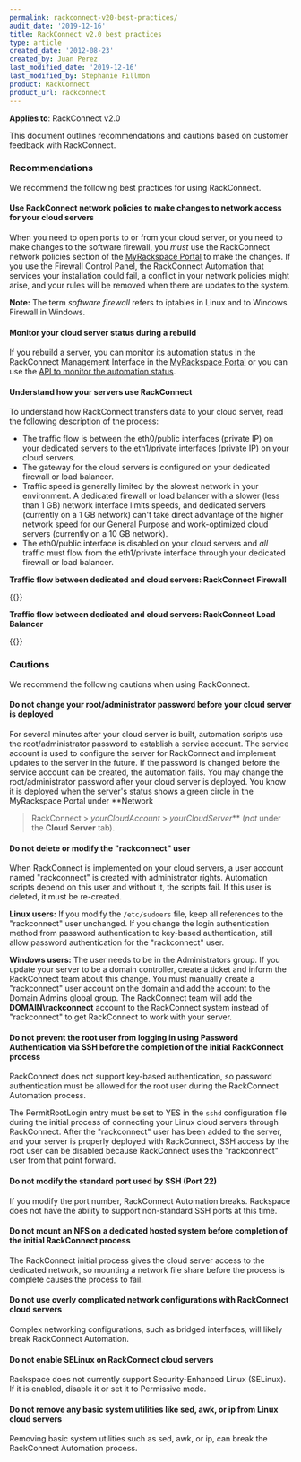 ```yaml
---
permalink: rackconnect-v20-best-practices/
audit_date: '2019-12-16'
title: RackConnect v2.0 best practices
type: article
created_date: '2012-08-23'
created_by: Juan Perez
last_modified_date: '2019-12-16'
last_modified_by: Stephanie Fillmon
product: RackConnect
product_url: rackconnect
---
```


**Applies to**: RackConnect v2.0

This document outlines recommendations and cautions based on customer feedback with RackConnect.

### Recommendations

We recommend the following best practices for using RackConnect.

#### Use RackConnect network policies to make changes to network access for your cloud servers

When you need to open ports to or from your cloud server, or you need to
make changes to the software firewall, you *must* use the RackConnect
network policies section of the
[MyRackspace Portal](https://login.rackspace.com/) to make the changes. If
you use the Firewall Control Panel, the RackConnect Automation that
services your installation could fail, a conflict in your network
policies might arise, and your rules will be removed when there are
updates to the system.

**Note:** The term *software firewall* refers to iptables in Linux and to
Windows Firewall in Windows.

#### Monitor your cloud server status during a rebuild

If you rebuild a server, you can monitor its automation status in the RackConnect Management Interface in the
[MyRackspace Portal](https://login.rackspace.com/) or you can use the [API to monitor the automation status](/support/how-to/how-to-programmatically-determine-the-rackconnect-v20-automation-status-of-your-cloud).

#### Understand how your servers use RackConnect

To understand how RackConnect transfers data to your cloud
server, read the following description of the process:

-   The traffic flow is between the eth0/public interfaces
    (private IP) on your dedicated servers to the eth1/private
    interfaces (private IP) on your cloud servers.
-   The gateway for the cloud servers is configured on your dedicated
    firewall or load balancer.
-   Traffic speed is generally limited by the slowest network in
    your environment. A dedicated firewall or load balancer with a
    slower (less than 1 GB) network interface limits speeds, and
    dedicated servers (currently on a 1 GB network) can't take
    direct advantage of the higher network speed for our General
    Purpose and work-optimized cloud servers (currently on a
    10 GB network).
-   The eth0/public interface is disabled on your cloud servers
    and *all* traffic must flow from the eth1/private interface through
    your dedicated firewall or load balancer.

**Traffic flow between dedicated and cloud servers: RackConnect Firewall**

{{<image src="RC.Traffic.Flow_.png" alt="" title="">}}

**Traffic flow between dedicated and cloud servers: RackConnect Load Balancer**

{{<image src="RC.Traffic.Flow_.LB_.png" alt="" title="">}}

### Cautions

We recommend the following cautions when using RackConnect.

#### Do not change your root/administrator password before your cloud server is deployed

For several minutes after your cloud server is built, automation scripts
use the root/administrator password to establish a service account. The
service account is used to configure the server for RackConnect and implement updates to the server in the future. If the password is
changed before the service account can be created, the automation
fails. You may change the root/administrator password after your cloud
server is deployed. You know it is deployed when the server's status
shows a green circle in the MyRackspace Portal under **Network
> RackConnect > *yourCloudAccount* > *yourCloudServer*** (*not* under the **Cloud Server** tab).

#### Do not delete or modify the "rackconnect" user

When RackConnect is implemented on your cloud servers, a user account
named "rackconnect" is created with administrator rights. Automation
scripts depend on this user and without it, the scripts fail. If this
user is deleted, it must be re-created.

**Linux users:** If you modify the `/etc/sudoers` file, keep all
references to the "rackconnect" user unchanged. If you change the login
authentication method from password authentication to key-based
authentication, still allow password authentication for the
"rackconnect" user.

**Windows users:** The user needs to be in the Administrators group. If
you update your server to be a domain controller, create a
ticket and inform the RackConnect team about this change. You must
manually create a "rackconnect" user account on the domain and add the
account to the Domain Admins global group. The RackConnect team will
add the **DOMAIN\rackconnect** account to the RackConnect system instead of
"rackconnect" to get RackConnect to work with your server.

#### Do not prevent the root user from logging in using Password Authentication via SSH before the completion of the initial RackConnect process

RackConnect does not support key-based authentication, so password
authentication must be allowed for the root user during the RackConnect
Automation process.

The PermitRootLogin entry must be set to YES in the ``sshd`` configuration file
during the initial process of connecting your Linux cloud servers
through RackConnect. After the "rackconnect" user has been added to the
server, and your server is properly deployed with RackConnect, SSH
access by the root user can be disabled because RackConnect uses the
"rackconnect" user from that point forward.

#### Do not modify the standard port used by SSH (Port 22)

If you modify the port number, RackConnect Automation breaks. Rackspace
does not have the ability to support non-standard SSH ports at this
time.

#### Do not mount an NFS on a dedicated hosted system before completion of the initial RackConnect process

The RackConnect initial process gives the cloud server access to the
dedicated network, so mounting a network file share before the process
is complete causes the process to fail.

#### Do not use overly complicated network configurations with RackConnect cloud servers

Complex networking configurations, such as bridged interfaces, will
likely break RackConnect Automation.

#### Do not enable SELinux on RackConnect cloud servers

Rackspace does not currently support Security-Enhanced Linux (SELinux).
If it is enabled, disable it or set it to Permissive mode.

#### Do not remove any basic system utilities like sed, awk, or ip from Linux cloud servers

Removing basic system utilities such as sed, awk, or ip, can break the
RackConnect Automation process.

